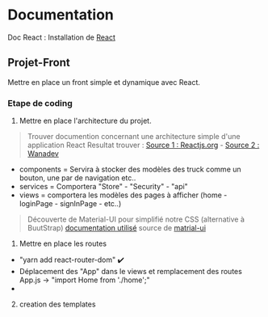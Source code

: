 # Documentation

Doc React : Installation de [React](https://create-react-app.dev/docs/getting-started/)

## Projet-Front

Mettre en place un front simple et dynamique avec React.

### Etape de coding

1) Mettre en place l'architecture du projet.

> Trouver documention concernant une architecture simple d'une application React
> Resultat trouver : [Source 1 : Reactjs.org](https://fr.reactjs.org/docs/faq-structure.html) -  [Source 2 : Wanadev](https://www.wanadev.fr/203-react-js-1-comment-architecturer-son-projet-react-js/)

- components = Servira à stocker des modèles des truck comme un bouton, une par de navigation etc..
- services = Comportera "Store" - "Security" - "api"
- views = comportera les modèles des pages à afficher (home - loginPage - signInPage - etc..)

> Découverte de Material-UI pour simplifié notre CSS (alternative à BuutStrap) [documentation utilisé](https://mui.com/material-ui/getting-started/usage/)
> source de [matrial-ui](https://mui.com/material-ui/react-button/)

1) Mettre en place les routes
- "yarn add react-router-dom" :heavy_check_mark:
- Déplacement des "App" dans le views et remplacement des routes App.js -> "import Home from './home';"
- 


2) creation des templates

